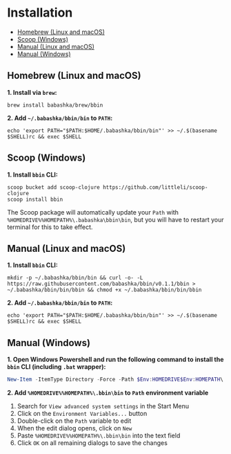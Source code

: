 # Installation

- [Homebrew (Linux and macOS)](#homebrew-linux-and-macos)
- [Scoop (Windows)](#scoop-windows)
- [Manual (Linux and macOS)](#manual-linux-and-macos)
- [Manual (Windows)](#manual-windows)

## Homebrew (Linux and macOS)

**1. Install via `brew`:**
```shell
brew install babashka/brew/bbin
```

**2. Add `~/.babashka/bbin/bin` to `PATH`:**
```shell
echo 'export PATH="$PATH:$HOME/.babashka/bbin/bin"' >> ~/.$(basename $SHELL)rc && exec $SHELL
```

## Scoop (Windows)

**1. Install `bbin` CLI:**
```shell
scoop bucket add scoop-clojure https://github.com/littleli/scoop-clojure
scoop install bbin
```

The Scoop package will automatically update your `Path` with `%HOMEDRIVE%%HOMEPATH%\.babashka\bbin\bin`, but you will have to restart your terminal for this to take effect.

## Manual (Linux and macOS)

**1. Install `bbin` CLI:**
```shell
mkdir -p ~/.babashka/bbin/bin && curl -o- -L https://raw.githubusercontent.com/babashka/bbin/v0.1.1/bbin > ~/.babashka/bbin/bin/bbin && chmod +x ~/.babashka/bbin/bin/bbin
```

**2. Add `~/.babashka/bbin/bin` to `PATH`:**
```shell
echo 'export PATH="$PATH:$HOME/.babashka/bbin/bin"' >> ~/.$(basename $SHELL)rc && exec $SHELL
```

## Manual (Windows)

**1. Open Windows Powershell and run the following command to install the `bbin` CLI (including `.bat` wrapper):**
```powershell
New-Item -ItemType Directory -Force -Path $Env:HOMEDRIVE$Env:HOMEPATH\.bbin\bin; Invoke-WebRequest -Uri https://raw.githubusercontent.com/babashka/bbin/v0.1.1/bbin -OutFile $Env:HOMEDRIVE$Env:HOMEPATH\.bbin\bin\bbin; Invoke-WebRequest -Uri https://raw.githubusercontent.com/babashka/bbin/v0.1.1/bbin.bat -OutFile $Env:HOMEDRIVE$Env:HOMEPATH\.bbin\bin\bbin.bat
```

**2. Add `%HOMEDRIVE%%HOMEPATH%\.bbin\bin` to `Path` environment variable**

1. Search for `View advanced system settings` in the Start Menu
2. Click on the `Environment Variables...` button
3. Double-click on the `Path` variable to edit
4. When the edit dialog opens, click on `New`
5. Paste `%HOMEDRIVE%%HOMEPATH%\.bbin\bin` into the text field
6. Click `OK` on all remaining dialogs to save the changes

